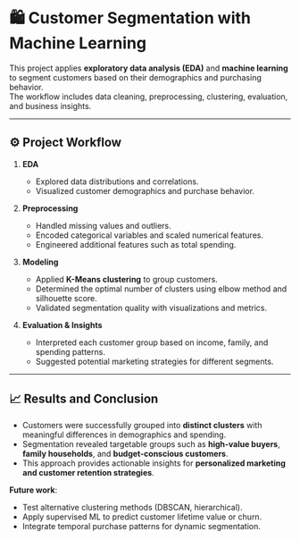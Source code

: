 # 🛍️ Customer Segmentation with Machine Learning

This project applies **exploratory data analysis (EDA)** and **machine learning** to segment customers based on their demographics and purchasing behavior.  
The workflow includes data cleaning, preprocessing, clustering, evaluation, and business insights.

---

## ⚙️ Project Workflow

1. **EDA**  
   - Explored data distributions and correlations.  
   - Visualized customer demographics and purchase behavior.  

2. **Preprocessing**  
   - Handled missing values and outliers.  
   - Encoded categorical variables and scaled numerical features.  
   - Engineered additional features such as total spending.  

3. **Modeling**  
   - Applied **K-Means clustering** to group customers.  
   - Determined the optimal number of clusters using elbow method and silhouette score.  
   - Validated segmentation quality with visualizations and metrics.  

4. **Evaluation & Insights**  
   - Interpreted each customer group based on income, family, and spending patterns.  
   - Suggested potential marketing strategies for different segments.  

---

## 📈 Results and Conclusion

- Customers were successfully grouped into **distinct clusters** with meaningful differences in demographics and spending.  
- Segmentation revealed targetable groups such as **high-value buyers**, **family households**, and **budget-conscious customers**.  
- This approach provides actionable insights for **personalized marketing and customer retention strategies**.  

**Future work**:
- Test alternative clustering methods (DBSCAN, hierarchical).  
- Apply supervised ML to predict customer lifetime value or churn.  
- Integrate temporal purchase patterns for dynamic segmentation.

